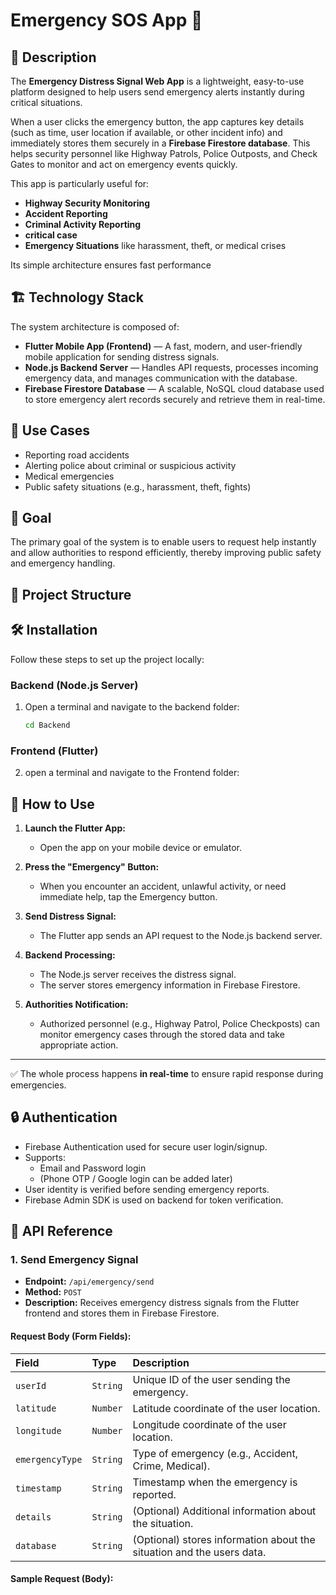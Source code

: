 
# Emergency SOS App 🚨

## 📖 Description

The **Emergency Distress Signal Web App** is a lightweight, easy-to-use platform designed to help users send emergency alerts instantly during critical situations.

When a user clicks the emergency button, the app captures key details (such as time, user location if available, or other incident info) and immediately stores them securely in a **Firebase Firestore database**. This helps security personnel like Highway Patrols, Police Outposts, and Check Gates to monitor and act on emergency events quickly.

This app is particularly useful for:
- **Highway Security Monitoring**
- **Accident Reporting**
- **Criminal Activity Reporting**
- **critical case**
- **Emergency Situations** like harassment, theft, or medical crises

Its simple architecture ensures fast performance

## 🏗 Technology Stack
The system architecture is composed of:
- **Flutter Mobile App (Frontend)** — A fast, modern, and user-friendly mobile application for sending distress signals.
- **Node.js Backend Server** — Handles API requests, processes incoming emergency data, and manages communication with the database.
- **Firebase Firestore Database** — A scalable, NoSQL cloud database used to store emergency alert records securely and retrieve them in real-time.

## 🎯 Use Cases
- Reporting road accidents
- Alerting police about criminal or suspicious activity
- Medical emergencies
- Public safety situations (e.g., harassment, theft, fights)

## 🌟 Goal
The primary goal of the system is to enable users to request help instantly and allow authorities to respond efficiently, thereby improving public safety and emergency handling.

## 📂 Project Structure


## 🛠 Installation

Follow these steps to set up the project locally:

### Backend (Node.js Server)
1. Open a terminal and navigate to the backend folder:
   ```bash
   cd Backend
### Frontend (Flutter)
2. open a terminal and navigate to the Frontend folder:
   

## 🚀 How to Use

1. **Launch the Flutter App:**
   - Open the app on your mobile device or emulator.

2. **Press the "Emergency" Button:**
   - When you encounter an accident, unlawful activity, or need immediate help, tap the Emergency button.

3. **Send Distress Signal:**
   - The Flutter app sends an API request to the Node.js backend server.

4. **Backend Processing:**
   - The Node.js server receives the distress signal.
   - The server stores emergency information in Firebase Firestore.

5. **Authorities Notification:**
   - Authorized personnel (e.g., Highway Patrol, Police Checkposts) can monitor emergency cases through the stored data and take appropriate action.

---

✅ The whole process happens **in real-time** to ensure rapid response during emergencies.


## 🔒 Authentication

- Firebase Authentication used for secure user login/signup.
- Supports:
  - Email and Password login
  - (Phone OTP / Google login can be added later)
- User identity is verified before sending emergency reports.
- Firebase Admin SDK is used on backend for token verification.




## 📡 API Reference

### 1. Send Emergency Signal

- **Endpoint:** `/api/emergency/send`
- **Method:** `POST`
- **Description:** Receives emergency distress signals from the Flutter frontend and stores them in Firebase Firestore.

#### Request Body (Form Fields):
| Field | Type | Description |
|:---|:---|:---|
| `userId` | `String` | Unique ID of the user sending the emergency. |
| `latitude` | `Number` | Latitude coordinate of the user location. |
| `longitude` | `Number` | Longitude coordinate of the user location. |
| `emergencyType` | `String` | Type of emergency (e.g., Accident, Crime, Medical). |
| `timestamp` | `String` | Timestamp when the emergency is reported. |
| `details` | `String` | (Optional) Additional information about the situation. |
| `database` | `String` | (Optional) stores information about the situation and the users data. |

#### Sample Request (Body):